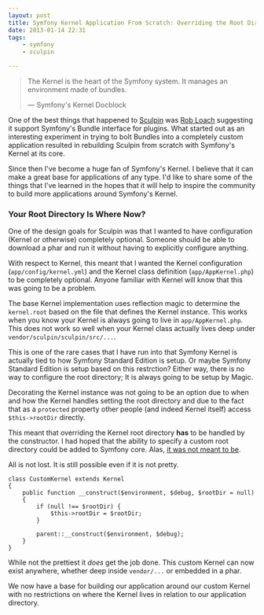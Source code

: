 ```yaml
---
layout: post
title: Symfony Kernel Application From Scratch: Overriding the Root Directory
date: 2013-01-14 22:31
tags:
    - symfony
    - sculpin

---
```


> The Kernel is the heart of the Symfony system. It manages an environment made of bundles.
> <footer>— Symfony's Kernel Docblock</footer>

One of the best things that happened to [Sculpin][1] was [Rob Loach][2] suggesting
it support Symfony's Bundle interface for plugins. What started out as an interesting
experiment in trying to bolt Bundles into a completely custom application resulted
in rebuilding Sculpin from scratch with Symfony's Kernel at its core.

Since then I've become a huge fan of Symfony's Kernel. I believe that it can make a
great base for applications of any type. I'd like to share some of the things that I've
learned in the hopes that it will help to inspire the community to build more applications
around Symfony's Kernel.


### Your Root Directory Is Where Now?

One of the design goals for Sculpin was that I wanted to have configuration
(Kernel or otherwise) completely optional. Someone should be able to download
a phar and run it without having to explicitly configure anything.

With respect to Kernel, this meant that I wanted the Kernel configuration
(`app/config/kernel.yml`) and the Kernel class definition (`app/AppKernel.php`)
to be completely optional. Anyone familiar with Kernel will know that this was
going to be a problem.

The base Kernel implementation uses reflection magic to determine the `kernel.root`
based on the file that defines the Kernel instance. This works when you know
your Kernel is always going to live in `app/AppKernel.php`. This does not work
so well when your Kernel class actually lives deep under `vendor/sculpin/sculpin/src/...`.

This is one of the rare cases that I have run into that Symfony Kernel is actually
tied to how Symfony Standard Edition is setup. Or maybe Symfony Standard Edition is
setup based on this restrction? Either way, there is no way to configure the root
directory; It is always going to be setup by Magic.

Decorating the Kernel instance was not going to be an option due to when and how the
Kernel handles setting the root directory and due to the fact that as a `protected`
property other people (and indeed Kernel itself) access `$this->rootDir` directly.

This meant that overriding the Kernel root directory **has** to be handled by the
constructor. I had hoped that the ability to specify a custom root directory could
be added to Symfony core. Alas, [it was not meant to be][3].

All is not lost. It is still possible even if it is not pretty.

    class CustomKernel extends Kernel
    {
        public function __construct($environment, $debug, $rootDir = null)
        {
            if (null !== $rootDir) {
                $this->rootDir = $rootDir;
            }

            parent::__construct($environment, $debug);
        }
    }

While not the prettiest it *does* get the job done. This custom Kernel can now
exist anywhere, whether deep inside `vendor/...` or embedded in a phar.

We now have a base for building our application around our custom Kernel with no
restrictions on where the Kernel lives in relation to our application directory.

[1]: http://sculpin.io
[2]: http://robloach.net
[3]: https://github.com/symfony/symfony/pull/6337
